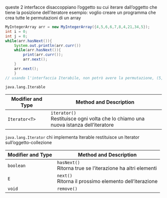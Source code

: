queste 2 interfacce disaccoppiano l’oggetto su cui iterare dall’oggetto che tiene la posizione dell’iteratore
esempio: voglio creare un programma che crea tutte le permutazioni di un array
```java
MyIntegerArray arr = new MyIntegerArray({4,5,6,6,7,8,4,21,34,5});
int i = 0;
int j = 0;
while(arr.hasNext()){
	System.out.println(arr.curr())
	while(arr.hasNext()){
		print(arr.curr());
		arr.next();
	}
	arr.next();
	}
// usando l'interfaccia Iterabile, non potrò avere la permutazione, (5,4)
```

`java.lang.Iterable`

| Modifier and Type | Method and Description                                                                |
| ----------------- | ------------------------------------------------------------------------------------- |
| `Iterator<T>`     | `iterator()`<br>Restituisce ogni volta che lo chiamo una nuova istanza dell’iteratore |

`java.lang.Iterator`
chi implementa Iterable restituisce un Iterator sull’oggetto-collezione

| Modifier and Type | Method and Description                                        |
| ----------------- | ------------------------------------------------------------- |
| `boolean`         | `hasNext()`<br>Ritorna true se l’iterazione ha altri elementi |
| `E`               | `next()`<br>Ritorna il prossimo elemento dell’iterazione      |
| `void`            | `remove()`<br>                                                |
